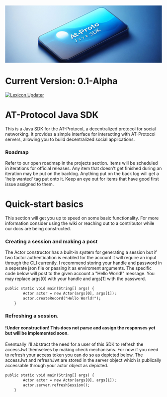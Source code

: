 ![AT-Proto](.github/AT-Proto.png)

# Current Version: 0.1-Alpha
[![Lexicon Updater](https://github.com/Cade-Bray/AT-Proto-SDK/actions/workflows/Lexicon_Updater.yaml/badge.svg?branch=master)](https://github.com/Cade-Bray/AT-Proto-SDK/actions/workflows/Lexicon_Updater.yaml)

# AT-Protocol Java SDK
This is a Java SDK for the AT-Protocol, a decentralized protocol for social networking. It provides a simple interface for interacting with AT-Protocol servers, allowing you to build decentralized social applications.

### Roadmap
Refer to our open roadmap in the projects section. Items will be scheduled in iterations for official releases. Any item that doesn't get finished during an iteration may be put on the backlog. Anything put on the back log will get a 'help wanted' tag put onto it. Keep an eye out for items that have good first issue assigned to them.


# Quick-start basics
This section will get you up to speed on some basic functionality. For more information consider using the wiki or reaching out to a contributor while our docs are being constructed.

### Creating a session and making a post
The Actor constructor has a built-in system for generating a session but if two factor authentication is enabled for the account it will require an input through the CLI currently. I recommend storing your handle and password in a seperate json file or passing it as enviroment arguments. The specific code below will post to the given account a "Hello World!" message. You may replace args[0] with your handle and args[1] with the password. 
```
public static void main(String[] args) {
        Actor actor = new Actor(args[0], args[1]);
        actor.createRecord("Hello World!");
    }
```

### Refreshing a session.
#### !Under construction! This does not parse and assign the responses yet but will be implemented soon.
Eventually I'll abstract the need for a user of this SDK to refresh the accessJwt themselves by making check mechanisms. For now if you need to refresh your access token you can do so as depicted below. The accessJwt and refreshJwt are stored in the server object which is publically accessable through your actor object as depicted. 
```
public static void main(String[] args) {
        Actor actor = new Actor(args[0], args[1]);
        actor.server.refreshSession();
    }
```
